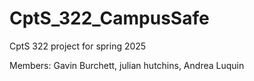 # CptS_322_CampusSafe
CptS 322 project for spring 2025

Members:
Gavin Burchett, julian hutchins, Andrea Luquin
